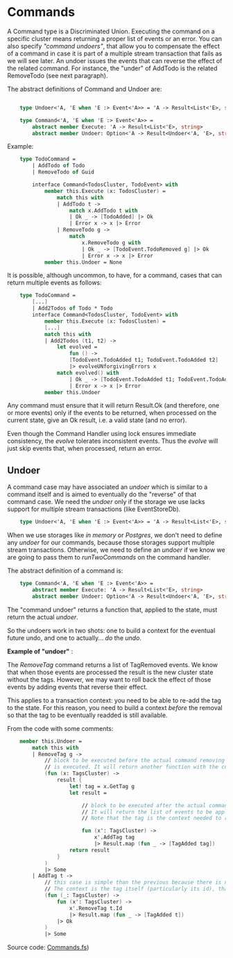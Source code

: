 # Commands

A Command type is a Discriminated Union. Executing the command on a specific cluster means returning a proper list of events or an error.
You can also specify _"command undoers"_, that allow you to compensate the effect of a command in case it is part of a multiple stream transaction that fails as we will see later. An undoer issues the events that can reverse the effect of the related command.
For instance, the "under" of AddTodo is the related RemoveTodo (see next paragraph).

The abstract definitions of Command and Undoer  are:

```FSharp

    type Undoer<'A, 'E when 'E :> Event<'A>> = 'A -> Result<List<'E>, string>

    type Command<'A, 'E when 'E :> Event<'A>> =
        abstract member Execute: 'A -> Result<List<'E>, string>
        abstract member Undoer: Option<'A -> Result<Undoer<'A, 'E>, string>>

```

Example:

```FSharp
    type TodoCommand =
        | AddTodo of Todo
        | RemoveTodo of Guid

        interface Command<TodosCluster, TodoEvent> with
            member this.Execute (x: TodosCluster) =
                match this with
                | AddTodo t -> 
                    match x.AddTodo t with
                    | Ok _ -> [TodoAdded] |> Ok
                    | Error x -> x |> Error
                | RemoveTodo g ->
                    match
                        x.RemoveTodo g with
                        | Ok _ -> [TodoEvent.TodoRemoved g] |> Ok
                        | Error x -> x |> Error
            member this.Undoer = None
```

It is possible, although uncommon, to have, for a command, cases that can return multiple events as follows:

```FSharp
    type TodoCommand =
        [...]
        | Add2Todos of Todo * Todo
        interface Command<TodosCluster, TodoEvent> with
            member this.Execute (x: TodosClusten) =
            [...]
            match this with
            | Add2Todos (t1, t2) -> 
                let evolved =
                    fun () ->
                    [TodoEvent.TodoAdded t1; TodoEvent.TodoAdded t2]
                    |> evolveUNforgivingErrors x
                match evolved() with
                    | Ok _ -> [TodoEvent.TodoAdded t1; TodoEvent.TodoAdded t2] |> Ok
                    | Error x -> x |> Error
            member this.Undoer

```
Any command must ensure that it will return Result.Ok (and therefore, one or more events) only if the events to be returned, when processed on the current state, give an Ok result, i.e. a valid state (and no error). 

Even though the Command Handler using lock ensures immediate consistency, the _evolve_ tolerates inconsistent events.
Thus the _evolve_ will just skip events that, when processed, return an error.

## Undoer

A command case may have associated an _undoer_ which is similar to a command itself and is aimed to eventually do the "reverse" of that command case.
We need the _undoer_ only if the storage we use lacks support for multiple stream transactions (like EventStoreDb).

```FSharp
    type Undoer<'A, 'E when 'E :> Event<'A>> = 'A -> Result<List<'E>, string>
```

When we use storages like _in memory_ or _Postgres_, we don't need to define any _undoer_ for our commands, because those storages support multiple stream transactions.
Otherwise, we need to define an _undoer_ if we know we are going to pass them to _runTwoCommands_ on the command handler.

The abstract definition of a command is:
```FSharp
    type Command<'A, 'E when 'E :> Event<'A>> =
        abstract member Execute: 'A -> Result<List<'E>, string>
        abstract member Undoer: Option<'A -> Result<Undoer<'A, 'E>, string>>
```

The "command undoer" returns a function that, applied to the state, must return the actual _undoer_.

So the undoers work in two shots: one to build a context for the eventual future undo, and one to actually... _do_ the _undo_. 

__Example of "undoer"__ :

The _RemoveTag_ command returns a list of TagRemoved events. We know that when those events are processed the result is the new cluster state without the tags.
However, we may want to roll back the effect of those events by adding events that reverse their effect.

This applies to a transaction context: you need to be able to re-add the tag to the state. For this reason, you need to build a context _before_ the removal so that the tag to be eventually readded is still available.

From the code with some comments:

```Fsharp
    member this.Undoer = 
        match this with
        | RemoveTag g -> 
            // block to be executed before the actual command removing tag 
            // is executed. It will return another function with the context needed (the tag itself)
            (fun (x: TagsCluster) ->
                result {
                    let! tag = x.GetTag g
                    let result =

                        // block to be executed after the actual command removing tag is executed.  
                        // It will return the list of events to be applied to the cluster state to compensate the effect of the command. 
                        // Note that the tag is the context needed to readd the tag to the  state.

                        fun (x': TagsCluster) ->
                            x'.AddTag tag 
                            |> Result.map (fun _ -> [TagAdded tag])
                    return result
                }
            )
            |> Some
        | AddTag t ->
            // this case is simple than the previous because there is no need to retrieve anything from the context before the command is executed. 
            // The context is the tag itself (particularly its id), that can't be lost during the transaction.
            (fun (_: TagsCluster) ->
                fun (x': TagsCluster) ->
                    x'.RemoveTag t.Id 
                    |> Result.map (fun _ -> [TagAdded t])
                |> Ok
            )
            |> Some

```


Source code: [Commands.fs](https://github.com/tonyx/Sharpino/blob/main/Sharpino.Sample/clusters/Todos/Commands.fs))


